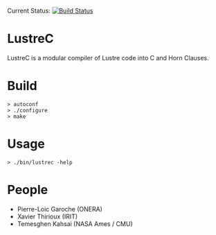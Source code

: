 Current Status:    [![Build Status](https://travis-ci.org/coco-team/lustrec.svg?branch=master)](https://travis-ci.org/coco-team/lustrec)
# LustreC

LustreC is a modular compiler of Lustre code into C and Horn Clauses.

# Build
```
> autoconf
> ./configure
> make
```

# Usage
```
> ./bin/lustrec -help
```

# People
* Pierre-Loic Garoche (ONERA)
* Xavier Thirioux (IRIT)
* Temesghen Kahsai (NASA Ames / CMU)

